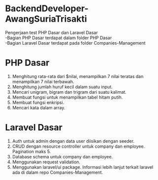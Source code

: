 # BackendDeveloper-AwangSuriaTrisakti
Pengerjaan test PHP Dasar dan Laravel Dasar\
-Bagian PHP Dasar terdapat dalam folder PHP Dasar\
-Bagian Laravel Dasar terdapat pada folder Companies-Management
# PHP Dasar
1. Menghitung rata-rata dari $nilai, menampilkan 7 nilai teratas dan menampilkan 7 nilai terbawah.
2. Menghitung jumlah huruf kecil dalam suatu input.
3. Mencari unigram, bigram dan trigram dari suatu kalimat.
4. Membuat fungsi untuk menampilkan tabel hitam putih.
5. Membuat fungsi enkripsi.
6. Mencari kata dalam array.
# Laravel Dasar
1. Auth untuk admin dengan data user diisikan dengan seeder.
2. CRUD dengan resource controller untuk company dan employee. Pagination maks 5.
3. Database schema untuk company dan employee.
4. Menggunakan request validation.
5. Menggunakan laravel/ui package.
Informasi lebih lanjut terkait laravel ada di dalam repo Companies-Management.
